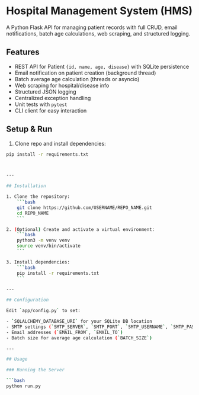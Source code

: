 # Hospital Management System (HMS)

A Python Flask API for managing patient records with full CRUD, email notifications, batch age calculations, web scraping, and structured logging.

## Features

- REST API for Patient `{id, name, age, disease}` with SQLite persistence
- Email notification on patient creation (background thread)
- Batch average age calculation (threads or asyncio)
- Web scraping for hospital/disease info
- Structured JSON logging
- Centralized exception handling
- Unit tests with `pytest`
- CLI client for easy interaction

## Setup & Run

1. Clone repo and install dependencies:

```bash
pip install -r requirements.txt



---

## Installation

1. Clone the repository:
    ```bash
    git clone https://github.com/USERNAME/REPO_NAME.git
    cd REPO_NAME
    ```

2. (Optional) Create and activate a virtual environment:
    ```bash
    python3 -m venv venv
    source venv/bin/activate
    ```

3. Install dependencies:
    ```bash
    pip install -r requirements.txt
    ```

---

## Configuration

Edit `app/config.py` to set:

- `SQLALCHEMY_DATABASE_URI` for your SQLite DB location
- SMTP settings (`SMTP_SERVER`, `SMTP_PORT`, `SMTP_USERNAME`, `SMTP_PASSWORD`)
- Email addresses (`EMAIL_FROM`, `EMAIL_TO`)
- Batch size for average age calculation (`BATCH_SIZE`)

---

## Usage

### Running the Server

```bash
python run.py
